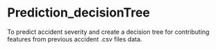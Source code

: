 # Prediction_decisionTree

To predict accident severity and create a decision tree for contributing features from previous accident .csv files data.
